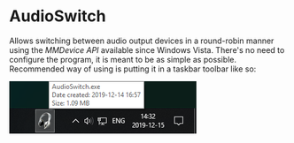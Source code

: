# AudioSwitch

Allows switching between audio output devices in a round-robin manner using the *MMDevice API* available since Windows Vista. There's no need to configure the program, it is meant to be as simple as possible. Recommended way of using is putting it in a taskbar toolbar like so:

![AudioSwitch in toolbar](resources/toolbar.png)
